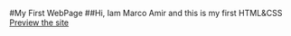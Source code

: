 #My First WebPage
##Hi, Iam Marco Amir and this is my first HTML&CSS 
[Preview the site](projecthttps://marcoamir404.github.io/My-first-WebPage/)
